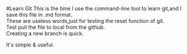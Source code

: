 #Learn Git 
  This is the time I use the command-line tool to learn git,and I save this file in .md format.<br>
  These are useless words,just for testing the reset function of git.<br>
  Test pull the file to local from the github.<br>
  Creating a new branch is quick.

  It's simple & useful.
